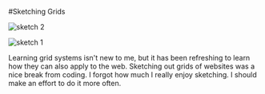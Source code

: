
#Sketching Grids

![sketch 2](/images/sketch_2.jpg)

![sketch 1](/images/sketch_1.jpg)

Learning grid systems isn't new to me, but it has been refreshing to learn how they can also apply to the web. 
Sketching out grids of websites was a nice break from coding. I forgot how much I really enjoy sketching. 
I should make an effort to do it more often. 